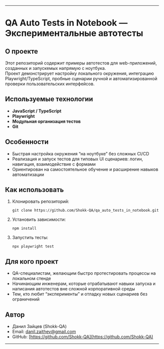 ***

# QA Auto Tests in Notebook — Экспериментальные автотесты

## О проекте
Этот репозиторий содержит примеры автотестов для web-приложений, созданных и запускемых напрямую с ноутбука.  
Проект демонстрирует настройку локального окружения, интеграцию Playwright/TypeScript, пробные сценарии ручной и автоматизированной проверки пользовательских интерфейсов.

## Используемые технологии
- **JavaScript / TypeScript**
- **Playwright**
- **Модульная организация тестов**
- **Git**

## Особенности
- Быстрая настройка окружения “на ноутбуке” без сложных CI/CD
- Реализация и запуск тестов для типовых UI сценариев: логин, навигация, взаимодействие с формами
- Ориентирован на самостоятельное обучение и расширение навыков автоматизации

## Как использовать
1. Клонировать репозиторий:
   ```
   git clone https://github.com/Shokk-QA/qa_auto_tests_in_notebook.git
   ```
2. Установить зависимости:
   ```
   npm install
   ```
3. Запустить тесты:
   ```
   npx playwright test
   ```

## Для кого проект
- QA-специалистам, желающим быстро протестировать процессы на локальном стенде
- Начинающим инженерам, которые отрабатывают навыки запуска и написания автотестов вне сложной корпоративной среды
- Тем, кто любит “эксперименты” и отладку новых сценариев без ограничений

## Автор
- Данил Зайцев (Shokk-QA)
- Email: danil.zaithev@gmail.com
- GitHub: [https://github.com/Shokk-QA](https://github.com/Shokk-QA)

***
